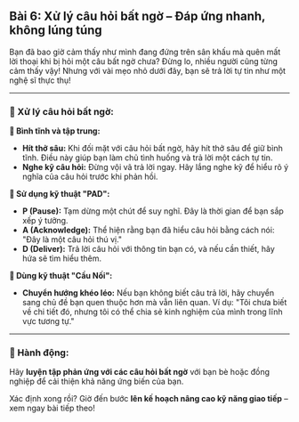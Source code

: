 ## Bài 6: Xử lý câu hỏi bất ngờ – Đáp ứng nhanh, không lúng túng

Bạn đã bao giờ cảm thấy như mình đang đứng trên sân khấu mà quên mất lời thoại khi bị hỏi một câu bất ngờ chưa? Đừng lo, nhiều người cũng từng cảm thấy vậy! Nhưng với vài mẹo nhỏ dưới đây, bạn sẽ trả lời tự tin như một nghệ sĩ thực thụ!

---

### 📌 Xử lý câu hỏi bất ngờ:

**🔹 Bình tĩnh và tập trung:**
- **Hít thở sâu:** Khi đối mặt với câu hỏi bất ngờ, hãy hít thở sâu để giữ bình tĩnh. Điều này giúp bạn làm chủ tình huống và trả lời một cách tự tin.
- **Nghe kỹ câu hỏi:** Đừng vội vã trả lời ngay. Hãy lắng nghe kỹ để hiểu rõ ý nghĩa của câu hỏi trước khi phản hồi.

**🔹 Sử dụng kỹ thuật "PAD":**
- **P (Pause):** Tạm dừng một chút để suy nghĩ. Đây là thời gian để bạn sắp xếp ý tưởng.
- **A (Acknowledge):** Thể hiện rằng bạn đã hiểu câu hỏi bằng cách nói: "Đây là một câu hỏi thú vị."
- **D (Deliver):** Trả lời câu hỏi với thông tin bạn có, và nếu cần thiết, hãy hứa sẽ tìm hiểu thêm.

**🔹 Dùng kỹ thuật "Cầu Nối":**
- **Chuyển hướng khéo léo:** Nếu bạn không biết câu trả lời, hãy chuyển sang chủ đề bạn quen thuộc hơn mà vẫn liên quan. Ví dụ: "Tôi chưa biết về chi tiết đó, nhưng tôi có thể chia sẻ kinh nghiệm của mình trong lĩnh vực tương tự."

---

### 🚀 Hành động:

Hãy **luyện tập phản ứng với các câu hỏi bất ngờ** với bạn bè hoặc đồng nghiệp để cải thiện khả năng ứng biến của bạn.

Xác định xong rồi? Giờ đến bước **lên kế hoạch nâng cao kỹ năng giao tiếp** – xem ngay bài tiếp theo!